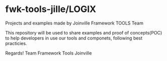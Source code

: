 # fwk-tools-jille/LOGIX
Projects and examples made by Joinville Framework TOOLS Team

This repository will be used to share examples and proof of concepts(POC) to help developers in use our tools and componets, following 
best practicies.

Regards!
Team Framework Tools Joinville

